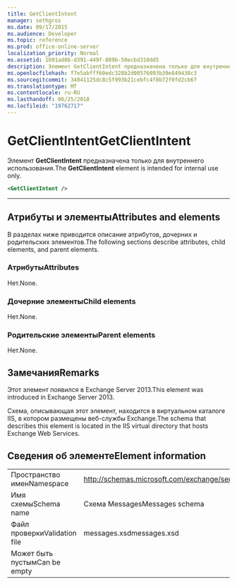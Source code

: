 ```yaml
---
title: GetClientIntent
manager: sethgros
ms.date: 09/17/2015
ms.audience: Developer
ms.topic: reference
ms.prod: office-online-server
localization_priority: Normal
ms.assetid: 1601ad86-d391-449f-889b-50ecbd310dd5
description: Элемент GetClientIntent предназначена только для внутреннего использования.
ms.openlocfilehash: f7e5abfff60edc328b2d00576093b39e849438c3
ms.sourcegitcommit: 34041125dc8c5f993b21cebfc4f8b72f0fd2cb6f
ms.translationtype: MT
ms.contentlocale: ru-RU
ms.lasthandoff: 06/25/2018
ms.locfileid: "19762717"
---
```

# <a name="getclientintent"></a><span data-ttu-id="90dda-103">GetClientIntent</span><span class="sxs-lookup"><span data-stu-id="90dda-103">GetClientIntent</span></span>

<span data-ttu-id="90dda-104">Элемент **GetClientIntent** предназначена только для внутреннего использования.</span><span class="sxs-lookup"><span data-stu-id="90dda-104">The **GetClientIntent** element is intended for internal use only.</span></span> 
  
```XML
<GetClientIntent />
```

 ****
## <a name="attributes-and-elements"></a><span data-ttu-id="90dda-105">Атрибуты и элементы</span><span class="sxs-lookup"><span data-stu-id="90dda-105">Attributes and elements</span></span>

<span data-ttu-id="90dda-106">В разделах ниже приводится описание атрибутов, дочерних и родительских элементов.</span><span class="sxs-lookup"><span data-stu-id="90dda-106">The following sections describe attributes, child elements, and parent elements.</span></span>
  
### <a name="attributes"></a><span data-ttu-id="90dda-107">Атрибуты</span><span class="sxs-lookup"><span data-stu-id="90dda-107">Attributes</span></span>

<span data-ttu-id="90dda-108">Нет.</span><span class="sxs-lookup"><span data-stu-id="90dda-108">None.</span></span>
  
### <a name="child-elements"></a><span data-ttu-id="90dda-109">Дочерние элементы</span><span class="sxs-lookup"><span data-stu-id="90dda-109">Child elements</span></span>

<span data-ttu-id="90dda-110">Нет.</span><span class="sxs-lookup"><span data-stu-id="90dda-110">None.</span></span>
  
### <a name="parent-elements"></a><span data-ttu-id="90dda-111">Родительские элементы</span><span class="sxs-lookup"><span data-stu-id="90dda-111">Parent elements</span></span>

<span data-ttu-id="90dda-112">Нет.</span><span class="sxs-lookup"><span data-stu-id="90dda-112">None.</span></span>
  
## <a name="remarks"></a><span data-ttu-id="90dda-113">Замечания</span><span class="sxs-lookup"><span data-stu-id="90dda-113">Remarks</span></span>

<span data-ttu-id="90dda-114">Этот элемент появился в Exchange Server 2013.</span><span class="sxs-lookup"><span data-stu-id="90dda-114">This element was introduced in Exchange Server 2013.</span></span>
  
<span data-ttu-id="90dda-115">Схема, описывающая этот элемент, находится в виртуальном каталоге IIS, в котором размещены веб-службы Exchange.</span><span class="sxs-lookup"><span data-stu-id="90dda-115">The schema that describes this element is located in the IIS virtual directory that hosts Exchange Web Services.</span></span>
  
## <a name="element-information"></a><span data-ttu-id="90dda-116">Сведения об элементе</span><span class="sxs-lookup"><span data-stu-id="90dda-116">Element information</span></span>

|||
|:-----|:-----|
|<span data-ttu-id="90dda-117">Пространство имен</span><span class="sxs-lookup"><span data-stu-id="90dda-117">Namespace</span></span>  <br/> |http://schemas.microsoft.com/exchange/services/2006/messages  <br/> |
|<span data-ttu-id="90dda-118">Имя схемы</span><span class="sxs-lookup"><span data-stu-id="90dda-118">Schema name</span></span>  <br/> |<span data-ttu-id="90dda-119">Схема Messages</span><span class="sxs-lookup"><span data-stu-id="90dda-119">Messages schema</span></span>  <br/> |
|<span data-ttu-id="90dda-120">Файл проверки</span><span class="sxs-lookup"><span data-stu-id="90dda-120">Validation file</span></span>  <br/> |<span data-ttu-id="90dda-121">messages.xsd</span><span class="sxs-lookup"><span data-stu-id="90dda-121">messages.xsd</span></span>  <br/> |
|<span data-ttu-id="90dda-122">Может быть пустым</span><span class="sxs-lookup"><span data-stu-id="90dda-122">Can be empty</span></span>  <br/> ||
   

